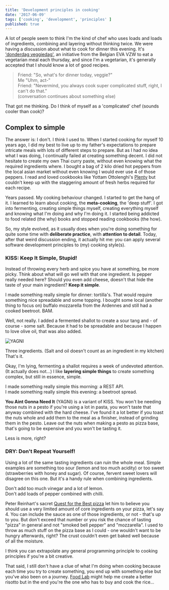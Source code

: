 ```yaml
---
title: 'Development principles in cooking'
date: '2017-06-09'
tags: ['cooking', 'development', 'principles' ]
published: true
---
```


A lot of people seem to think I'm the kind of chef who uses loads and loads of ingredients, combining and layering without thinking twice. We were having a discussion about what to cook for dinner this evening. It's ['donderdag veggiedag'](http://www.evavzw.be/donderdag-veggiedag), an initiative from the Belgian EVA VZW to eat a vegetarian meal each thursday, and since I'm a vegetarian, it's generally accepted that I should know a lot of good recipes. 

> Friend: "So, what's for dinner today, veggie?"<br/>
Me "Uhm, act-"<br/>
Friend: "Nevermind, you always cook super complicated stuff, right, I can't do that."<br/>
(conversation continues about something else)

That got me thinking. Do I think of myself as a 'complicated' chef (sounds cooler than cook)?

## Complex to simple

The answer is: I don't. I think I used to. When I started cooking for myself 10 years ago, I did my best to live up to my father's expectations to prepare intricate meals with lots of different steps to prepare. But as I had no idea what I was doing, I continually failed at creating something decent. I did not hesitate to create my own Thai curry paste, without even knowing what the required ingredients where. I bought a bag of 2 kilo dried hot peppers from the local asian market without even knowing I would ever use 4 of those peppers. I read and loved cookbooks like Yottam Ottolenghi's [Plenty](https://www.goodreads.com/book/show/8086216-plenty?ac=1&from_search=true) but couldn't keep up with the staggering amount of fresh herbs required for each recipe. 

Years passed. My cooking behaviour changed. I started to get the hang of it. I learned to learn about cooking, the **meta-cooking**, the 'deep stuff'. I got into fermenting, creating simple things myself, creating everything myself and knowing what I'm doing and why I'm doing it. I started being addicted to food related (the why) books and stopped reading cookbooks (the how). 

So, my style evolved, as it usually does when you're doing something for quite some time with **deliberate practice**, with **attention to detail**. 
Today, after that weird discussion ending, it actually hit me: you can apply several software development principles to (my) cooking style(s).

### KISS: Keep It Simple, Stupid!

Instead of throwing every herb and spice you have at something, be more picky. Think about what will go well with that one ingredient. Is pepper really needed here? Should you even add cheese, doesn't that hide the taste of your main ingredient? **Keep it simple**.

I made something really simple for dinner: tortilla's. That would require something nice spreadable and some topping. I bought some local (another thing to focus on) buffalo mozzarella from the Ardennes and still had a cooked beetroot. BAM. 

Well, not really. I added a fermented shallot to create a sour tang and - of course - some salt. Because it had to be spreadable and because I happen to love olive oil, that was also added. 

![YAGNI](/img/yagni1.png)


Three ingredients. (Salt and oil doesn't count as an ingredient in my kitchen)
That's it.

Okay, I'm lying, fermenting a shallot requires a week of undevoted attention. (It actually does not...) I like **layering simple things** to create something complex, but still in essence, simple. 

I made something really simple this morning: a REST API. <br/>
I made something really simple this evening: a beetroot spread.

**You Aint Gonna Need It** (YAGNI) is a variant of KISS. You won't be needing those nuts in a pesto if you're using a lot in pasta, you won't taste that anyway combined with the hard cheese. I've found it a lot better if you toast the nuts whole and add them to the meal as a finisher, instead of grinding them in the pesto. Leave out the nuts when making a pesto as pizza base, that's going to be expensive and you won't be tasting it. 

Less is more, right?

### DRY: Don't Repeat Yourself!

Using a lot of the same tasting ingredients can ruin the whole meal. Simple examples are something too sour (lemon and too much acidity) or too sweet (strawberries with honey and sugar). Of course, fervent sweet lovers will disagree on this one. But it's a handy rule when combining ingredients.

Don't add too much vinegar and a lot of lemon.<br/>
Don't add loads of pepper combined with chilli.

Peter Reinhart's sacret [Quest for the Best pizza](https://www.goodreads.com/book/show/68648.American_Pie?ac=1&from_search=true) let him to believe you should use a very limited amount of core ingredients on your pizza, let's say 4. You can include the sauce as one of those ingredients, or not - that's up to you. But don't exceed that number or you risk the chance of tasting "pizza" in general and not "smoked bell pepper" and "mozzarella". I used to throw as much stuff on the pizza base as I could - one wouldn't want to be hungry afterwards, right? The crust couldn't even get baked well because of all the moisture. 

I think you can extrapolate any general programming principle to cooking principles if you're a bit creative. 

That said, I still don't have a clue of what I'm doing when cooking because each time you try to create something, you end up with something else but you've also been on a journey. [Food Lab](http://mobile.seriouseats.com/2011/10/the-food-lab-the-science-of-risotto.html) might help me create a better risotto but in the end you're the one who has to buy and cook the rice... 
